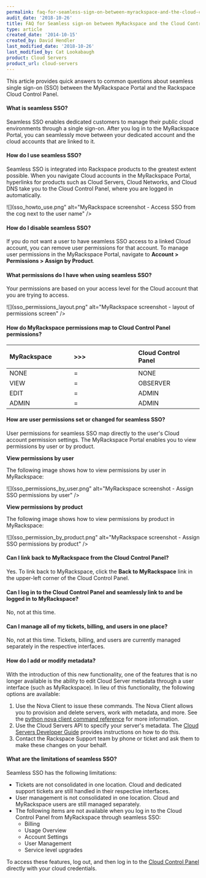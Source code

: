 ```yaml
---
permalink: faq-for-seamless-sign-on-between-myrackspace-and-the-cloud-control-panel/
audit_date: '2018-10-26'
title: FAQ for Seamless sign-on between MyRackspace and the Cloud Control Panel
type: article
created_date: '2014-10-15'
created_by: David Hendler
last_modified_date: '2018-10-26'
last_modified_by: Cat Lookabaugh
product: Cloud Servers
product_url: cloud-servers
---
```


This article provides quick answers to common questions about seamless single
sign-on (SSO) between the MyRackspace Portal and the Rackspace Cloud
Control Panel.

#### What is seamless SSO?

Seamless SSO enables dedicated customers to manage their public cloud
environments through a single sign-on. After you log in
to the MyRackspace Portal, you can seamlessly move between your
dedicated account and the cloud accounts that are linked to it.

#### How do I use seamless SSO?

Seamless SSO is integrated into Rackspace products to the greatest extent possible.
When you navigate Cloud accounts in the MyRackspace Portal, hyperlinks for
products such as Cloud Servers, Cloud Networks, and Cloud DNS take you
to the Cloud Control Panel, where you are logged in automatically.

![](sso_howto_use.png" alt="MyRackspace screenshot - Access SSO from the cog next to the user name" />

#### How do I disable seamless SSO?

If you do not want a user to have seamless SSO access to a linked Cloud
account, you can remove user permissions for that account. To manage user
permissions in the MyRackspace Portal, navigate to **Account > Permissions >
Assign by Product**.

#### What permissions do I have when using seamless SSO?

Your permissions are based on your access level for the Cloud account that you
are trying to access.

![](sso_permissions_layout.png" alt="MyRackspace screenshot - layout of permissions screen" />

#### How do MyRackspace permissions map to Cloud Control Panel permissions?

<table>
<colgroup>
<col width="33%" />
<col width="33%" />
<col width="33%" />
</colgroup>
<thead>
<tr class="header">
<th align="left"><div class="tablesorter-header-inner">
<div class="tablesorter-header-inner">
<p> MyRackspace</p>
</div>
</div></th>
<th align="left"><div class="tablesorter-header-inner">
<div class="tablesorter-header-inner">
 &gt;&gt;&gt;
</div>
</div></th>
<th align="left"><div class="tablesorter-header-inner">
<div class="tablesorter-header-inner">
 Cloud Control Panel
</div>
</div></th>
</tr>
</thead>
<tbody>
<tr class="odd">
<td align="left"> NONE</td>
<td align="left"> =</td>
<td align="left"> NONE</td>
</tr>
<tr class="even">
<td align="left"> VIEW</td>
<td align="left"> =</td>
<td align="left">OBSERVER</td>
</tr>
<tr class="odd">
<td align="left"> EDIT</td>
<td align="left"> =</td>
<td align="left"> ADMIN</td>
</tr>
<tr class="even">
<td align="left">ADMIN</td>
<td align="left">=</td>
<td align="left">ADMIN</td>
</tr>
</tbody>
</table>

#### How are user permissions set or changed for seamless SSO?

User permissions for seamless SSO map directly to the user's Cloud
account permission settings. The MyRackspace Portal enables you to view
permissions by user or by product.

**View permissions by user**

The following image shows how to view permissions by user in MyRackspace:

![](sso_permissions_by_user.png" alt="MyRackspace screenshot - Assign SSO permissions by user" />

**View permissions by product**

The following image shows how to view permissions by product in MyRackspace:

![](sso_permission_by_product.png" alt="MyRackspace screenshot - Assign SSO permissions by product" />

#### Can I link back to MyRackspace from the Cloud Control Panel?

Yes. To link back to MyRackspace, click the **Back to MyRackspace** link in the
upper-left corner of the Cloud Control Panel.

#### Can I log in to the Cloud Control Panel and seamlessly link to and be logged in to MyRackspace?

No, not at this time.

#### Can I manage all of my tickets, billing, and users in one place?

No, not at this time. Tickets, billing, and users are currently managed
separately in the respective interfaces.

#### How do I add or modify metadata?

With the introduction of this new functionality, one of the features
that is no longer available is the ability to edit Cloud Server
metadata through a user interface (such as MyRackspace). In lieu of this
functionality, the following options are available:

1.  Use the Nova Client to issue these commands. The Nova Client allows you to
    provision and delete servers, work with metadata, and more. See the
    [python nova client command reference](/support/how-to/useful-python-novaclient-commands)
    for more information.
2.  Use the Cloud Servers API to specify your server's metadata. The
    [Cloud Servers Developer Guide](https://bit.ly/2tKspm2) provides
    instructions on how to do this.
3.  Contact the Rackspace Support team by phone or ticket and ask them to make
    these changes on your behalf.

#### What are the limitations of seamless SSO?

Seamless SSO has the following limitations:

-   Tickets are not consolidated in one location. Cloud and dedicated
    support tickets are still handled in their respective interfaces.
-   User management is not consolidated in one location. Cloud and
    MyRackspace users are still managed separately.
-   The following items are not available when you log in to the
    Cloud Control Panel from MyRackspace through seamless SSO:
    -   Billing
    -   Usage Overview
    -   Account Settings
    -   User Management
    -   Service level upgrades

To access these features, log out, and then log in to the
[Cloud Control Panel](https://login.rackspace.com) directly with your cloud
credentials.
